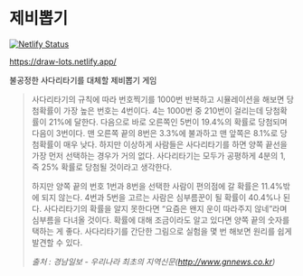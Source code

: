 # 제비뽑기

[![Netlify Status](https://api.netlify.com/api/v1/badges/1a5aceb2-d760-4603-84db-bb47bbe1b6e6/deploy-status)](https://app.netlify.com/sites/draw-lots/deploys)

https://draw-lots.netlify.app/

불공정한 사다리타기를 대체할 제비뽑기 게임

> 사다리타기의 규칙에 따라 번호찍기를 1000번 반복하고 시뮬레이션을 해보면 당첨확률이 가장 높은 번호는 4번이다. 4는 1000번 중 210번이 걸리는데 당첨확률이 21%에 달한다. 다음으로 바로 오른쪽인 5번이 19.4%의 확률로 당첨되며 다음이 3번이다. 맨 오른쪽 끝의 8번은 3.3%에 불과하고 맨 앞쪽은 8.1%로 당첨확률이 매우 낮다. 하지만 이상하게 사람들은 사다리타기를 하면 양쪽 끝선을 가장 먼저 선택하는 경우가 거의 없다. 사다리타기는 모두가 공평하게 4분의 1, 즉 25% 확률로 당첨될 것이라고 생각한다.
>
> 하지만 양쪽 끝의 번호 1번과 8번을 선택한 사람이 편의점에 갈 확률은 11.4%밖에 되지 않는다. 4번과 5번을 고르는 사람은 심부름꾼이 될 확률이 40.4%나 된다. 사다리타기의 확률을 알지 못한다면 “요즘은 왠지 운이 따라주지 않네”라며 심부름을 다녀올 것이다. 확률에 대해 조금이라도 알고 있다면 양쪽 끝의 숫자를 택하는 게 좋다. 사다리타기를 간단한 그림으로 실험을 몇 번 해보면 원리를 쉽게 발견할 수 있다.
>
> _출처 : 경남일보 - 우리나라 최초의 지역신문(http://www.gnnews.co.kr)_
